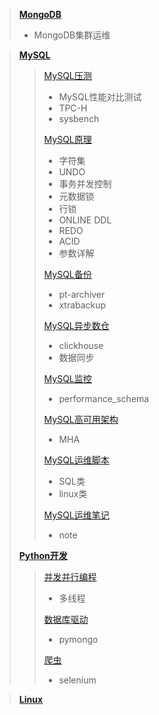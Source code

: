 > [**MongoDB**](./MongoDB)
> + MongoDB集群运维

> [**MySQL**](./MySQL)
> > [MySQL压测](./MySQL/MySQL压测)
> > + MySQL性能对比测试
> > + TPC-H
> > + sysbench 
> >
> > [MySQL原理](./MySQL/MySQL原理)
> > + 字符集
> > + UNDO
> > + 事务并发控制
> > + 元数据锁
> > + 行锁
> > + ONLINE DDL
> > + REDO
> > + ACID 
> > + 参数详解
> >
> > [MySQL备份](./MySQL/MySQL备份)
> > + pt-archiver
> > + xtrabackup
> >  
> > [MySQL异步数仓](./MySQL/MySQL异步数仓)
> > + clickhouse
> > + 数据同步
> > 
> > [MySQL监控](./MySQL/MySQL监控)
> > + performance_schema
> >
> > [MySQL高可用架构](./MySQL/MySQL高可用架构)
> > + MHA
> >
> > [MySQL运维脚本](./MySQL/MySQL运维脚本)
> > + SQL类
> > + linux类
> >
> > [MySQL运维笔记](./MySQL/MySQL运维笔记)
> > + note
> >
> [**Python开发**](./Python)
> > [并发并行编程](./Python/并发并行编程)
> > + 多线程
> > 
> > [数据库驱动](./Python/数据库驱动)
> > + pymongo
> >
> > [爬虫](./Python/爬虫)
> > + selenium

> [**Linux**](./Linux)
